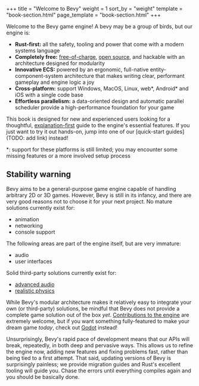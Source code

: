 +++
title = "Welcome to Bevy"
weight = 1
sort_by = "weight"
template = "book-section.html"
page_template = "book-section.html"
+++

Welcome to the Bevy game engine! A bevy may be a group of birds, but our engine is:

- **Rust-first:** all the safety, tooling and power that come with a modern systems language
- **Completely free:** [free-of-charge](https://github.com/sponsors/cart), [open source](https://github.com/bevyengine/bevy/blob/main/LICENSE), and hackable with an architecture designed for modularity
- **Innovative ECS:** powered by an ergonomic, full-native entity-component-system architecture that makes writing clear, performant gameplay and engine logic a joy
- **Cross-platform:** support Windows, MacOS, Linux, web*, Android* and iOS with a single code base
- **Effortless parallelism:** a data-oriented design and automatic parallel scheduler provide a high-performance foundation for your game

This book is designed for new and experienced users looking for a thoughtful, [explanation-first](https://diataxis.fr/explanation/) guide to the engine's essential features.
If you just want to try it out hands-on, jump into one of our [quick-start guides](TODO: add link) instead!

*: support for these platforms is still limited; you may encounter some missing features or a more involved setup process

## Stability warning

Bevy aims to be a general-purpose game engine capable of handling arbitrary 2D or 3D games.
However, Bevy is still in its infancy, and there are very good reasons not to choose it for your next project.
No mature solutions currently exist for:

- animation
- networking
- console support

The following areas are part of the engine itself, but are very immature:

- audio
- user interfaces

Solid third-party solutions currently exist for:

- [advanced audio](https://crates.io/crates/bevy_kira_audio)
- [realistic physics](https://github.com/dimforge/bevy_rapier)

While Bevy's modular architecture makes it relatively easy to integrate your own (or third-party) solutions, be mindful that Bevy does not provide a complete game solution out of the box *yet*.
[Contributions to the engine](https://github.com/bevyengine/bevy/) are extremely welcome, but if you want something fully-featured to make your dream game *today*, check out [Godot](https://godotengine.org/) instead!

Unsurprisingly, Bevy's rapid pace of development means that our APIs will break, repeatedly, in both deep and pervasive ways.
This allows us to refine the engine now, adding new features and fixing problems fast, rather than being tied to a first attempt.
That said, updating versions of Bevy is surprisingly painless; we provide migration guides and Rust's excellent tooling will guide you.
Chase the errors until everything compiles again and you should be basically done.
